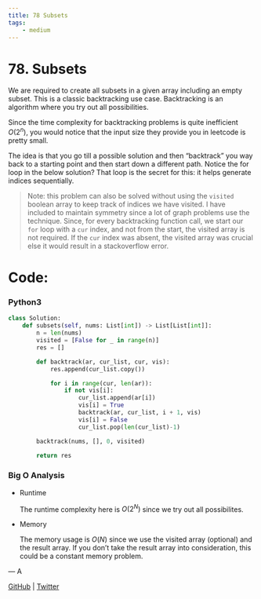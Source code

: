 ```yaml
---
title: 78 Subsets
tags:
    - medium
---
```



# 78. Subsets

We are required to create all subsets in a given array including an empty subset.  This is a classic backtracking use case. Backtracking is an algorithm where you try out all possibilities. 

Since the time complexity for backtracking problems is quite inefficient $O(2^n)$, you would notice that the input size they provide you in leetcode is pretty small.

The idea is that you go till a possible solution and then “backtrack” you way back to a starting point and then start down a different path. Notice the for loop in the below solution? That loop is the secret for this: it helps generate indices sequentially.

> Note: this problem can also be solved without using the `visited` boolean array to keep track of indices we have visited. I have included to maintain symmetry since a lot of graph  problems use the technique.
Since, for every backtracking function call, we start our `for` loop with a `cur` index, and not from the start, the visited array is not required.
If the `cur` index was absent, the visited array was crucial else it would result in a stackoverflow error.
> 

# Code:

### Python3

```python
class Solution:
    def subsets(self, nums: List[int]) -> List[List[int]]:
        n = len(nums)
        visited = [False for _ in range(n)]
        res = []

        def backtrack(ar, cur_list, cur, vis):
            res.append(cur_list.copy())

            for i in range(cur, len(ar)):
                if not vis[i]:
                    cur_list.append(ar[i])
                    vis[i] = True
                    backtrack(ar, cur_list, i + 1, vis)
                    vis[i] = False
                    cur_list.pop(len(cur_list)-1)

        backtrack(nums, [], 0, visited)

        return res
```

### Big O Analysis

- Runtime
    
    The runtime complexity here is $O(2^N)$ since we try out all possibilites.
    
- Memory
    
    The memory usage is  $O (N)$  since we use the visited array (optional) and the result array. If you don’t take the result array into consideration, this could be a constant memory problem.
    

— A

[GitHub](https://github.com/AtharvaKamble) | [Twitter](https://twitter.com/AtharvaKamble07)